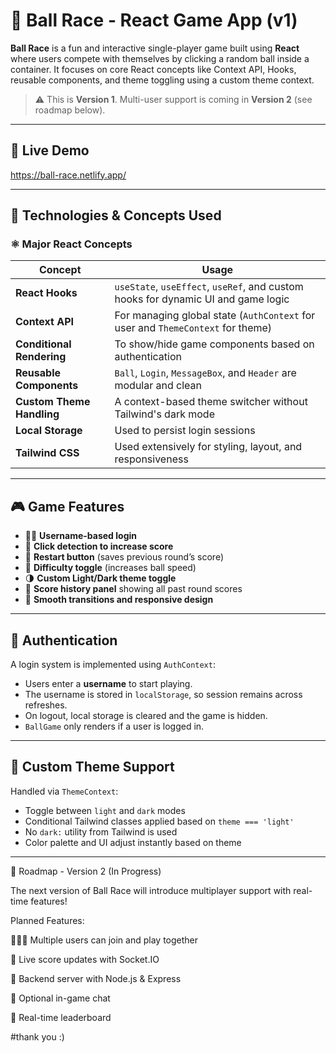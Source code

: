 # 🏀 Ball Race - React Game App (v1)

**Ball Race** is a fun and interactive single-player game built using **React** where users compete with themselves by clicking a random ball inside a container. It focuses on core React concepts like Context API, Hooks, reusable components, and theme toggling using a custom theme context.

> ⚠️ This is **Version 1**. Multi-user support is coming in **Version 2** (see roadmap below).

---

## 🔗 Live Demo

https://ball-race.netlify.app/


---

## 🧠 Technologies & Concepts Used

### ⚛️ Major React Concepts

| Concept                   | Usage                                                                             |
| ------------------------- | --------------------------------------------------------------------------------- |
| **React Hooks**           | `useState`, `useEffect`, `useRef`, and custom hooks for dynamic UI and game logic |
| **Context API**           | For managing global state (`AuthContext` for user and `ThemeContext` for theme)   |
| **Conditional Rendering** | To show/hide game components based on authentication                              |
| **Reusable Components**   | `Ball`, `Login`, `MessageBox`, and `Header` are modular and clean                 |
| **Custom Theme Handling** | A context-based theme switcher without Tailwind's dark mode                       |
| **Local Storage**         | Used to persist login sessions                                                    |
| **Tailwind CSS**          | Used extensively for styling, layout, and responsiveness                          |

---

## 🎮 Game Features

- 🧍‍♂️ **Username-based login**
- 🎯 **Click detection to increase score**
- 🔁 **Restart button** (saves previous round’s score)
- 🚀 **Difficulty toggle** (increases ball speed)
- 🌗 **Custom Light/Dark theme toggle**
- 🧾 **Score history panel** showing all past round scores
- 💫 **Smooth transitions and responsive design**

---

## 🔐 Authentication

A login system is implemented using `AuthContext`:

- Users enter a **username** to start playing.
- The username is stored in `localStorage`, so session remains across refreshes.
- On logout, local storage is cleared and the game is hidden.
- `BallGame` only renders if a user is logged in.

---

## 🎨 Custom Theme Support

Handled via `ThemeContext`:

- Toggle between `light` and `dark` modes
- Conditional Tailwind classes applied based on `theme === 'light'`
- No `dark:` utility from Tailwind is used
- Color palette and UI adjust instantly based on theme

---
🚧 Roadmap - Version 2 (In Progress)

The next version of Ball Race will introduce multiplayer support with real-time features!

Planned Features:

🧑‍🤝‍🧑 Multiple users can join and play together

🔄 Live score updates with Socket.IO

📡 Backend server with Node.js & Express

💬 Optional in-game chat

🎯 Real-time leaderboard



#thank you :)
